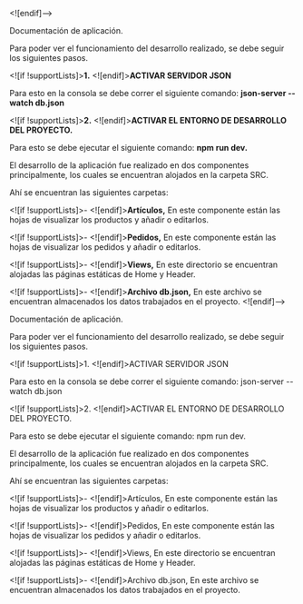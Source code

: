 
<![endif]-->

Documentación de aplicación.

Para poder ver el funcionamiento del desarrollo realizado, se debe seguir los siguientes pasos.

<![if !supportLists]>**1.** <![endif]>**ACTIVAR SERVIDOR JSON**

Para esto en la consola se debe correr el siguiente comando: **json-server --watch db.json**

<![if !supportLists]>**2.** <![endif]>**ACTIVAR EL ENTORNO DE DESARROLLO DEL PROYECTO.**

Para esto se debe ejecutar el siguiente comando: **npm run dev.**

El desarrollo de la aplicación fue realizado en dos componentes principalmente, los cuales se encuentran alojados en la carpeta SRC.

Ahí se encuentran las siguientes carpetas:

<![if !supportLists]>- <![endif]>**Artículos,** En este componente están las hojas de visualizar los productos y añadir o editarlos.

<![if !supportLists]>- <![endif]>**Pedidos,** En este componente están las hojas de visualizar los pedidos y añadir o editarlos.

<![if !supportLists]>- <![endif]>**Views,** En este directorio se encuentran alojadas las páginas estáticas de Home y Header.

<![if !supportLists]>- <![endif]>**Archivo db.json,** En este archivo se encuentran almacenados los datos trabajados en el proyecto.
<![endif]–>

Documentación de aplicación.

Para poder ver el funcionamiento del desarrollo realizado, se debe seguir los siguientes pasos.

<![if !supportLists]>1. <![endif]>ACTIVAR SERVIDOR JSON

Para esto en la consola se debe correr el siguiente comando: json-server --watch db.json

<![if !supportLists]>2. <![endif]>ACTIVAR EL ENTORNO DE DESARROLLO DEL PROYECTO.

Para esto se debe ejecutar el siguiente comando: npm run dev.

El desarrollo de la aplicación fue realizado en dos componentes principalmente, los cuales se encuentran alojados en la carpeta SRC.

Ahí se encuentran las siguientes carpetas:

<![if !supportLists]>- <![endif]>Artículos, En este componente están las hojas de visualizar los productos y añadir o editarlos.

<![if !supportLists]>- <![endif]>Pedidos, En este componente están las hojas de visualizar los pedidos y añadir o editarlos.

<![if !supportLists]>- <![endif]>Views, En este directorio se encuentran alojadas las páginas estáticas de Home y Header.

<![if !supportLists]>- <![endif]>Archivo db.json, En este archivo se encuentran almacenados los datos trabajados en el proyecto.
